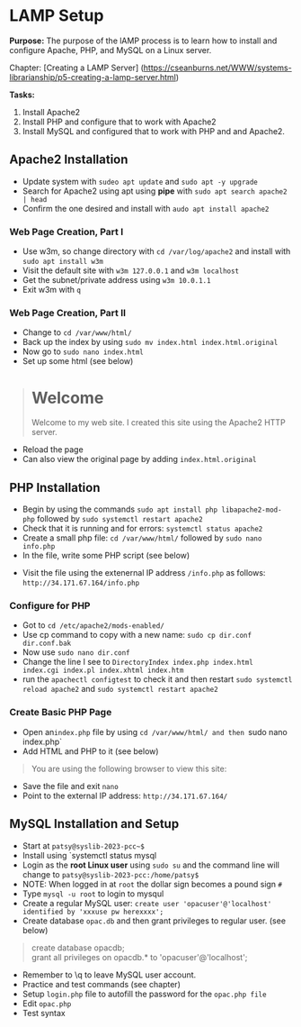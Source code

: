 # LAMP Setup  

**Purpose:** The purpose of the lAMP process is to learn how to install and configure Apache, PHP, and MySQL on a Linux server. 

Chapter: [Creating a LAMP Server] (https://cseanburns.net/WWW/systems-librarianship/p5-creating-a-lamp-server.html)  

**Tasks:**  
1. Install Apache2  
2. Install PHP and configure that to work with Apache2  
3. Install MySQL and configured that to work with PHP and and Apache2.  

## Apache2 Installation  

 - Update system with `sudeo apt update` and `sudo apt -y upgrade`  
 - Search for Apache2 using apt using **pipe** with `sudo apt search apache2 | head`  
 - Confirm the one desired and install with `audo apt install apache2`  

### Web Page Creation, Part I  

 - Use w3m, so change directory with `cd /var/log/apache2` and install with `sudo apt install w3m`  
 - Visit the default site with `w3m 127.0.0.1` and `w3m localhost`  
 - Get the subnet/private address using `w3m 10.0.1.1` 
 - Exit w3m with `q`  

### Web Page Creation, Part II  

 - Change to `cd /var/www/html/`  
 - Back up the index by using `sudo mv index.html index.html.original`  
 - Now go to `sudo nano index.html`  
 - Set up some html (see below)

><html>  
><head>  
><title>My first web page using Apache2</title>  
></head>  
></body>  
>  
><h1>Welcome</h1>  
>  
><p>Welcome to my web site.  
>I created this site using the Apache2 HTTP server.</p>  
>  
></body>  
></html>  

 - Reload the page
 - Can also view the original page by adding  `index.html.original`  

## PHP Installation  

 - Begin by using the commands `sudo apt install php libapache2-mod-php` followed by `sudo systemctl restart apache2`  
 - Check that it is running and for errors: `systemctl status apache2`  
 - Create a small php file: `cd /var/www/html/` followed by `sudo nano info.php`  
 - In the file, write some PHP script (see below)

><?php  
>phoinfo();  
>?>  

 - Visit the file using the extenernal IP address `/info.php` as follows: `http://34.171.67.164/info.php`  

### Configure for PHP  

 - Got to `cd /etc/apache2/mods-enabled/`  
 - Use cp command to copy with a new name: `sudo cp dir.conf dir.conf.bak`  
 - Now use `sudo nano dir.conf`  
 - Change the line I see to `DirectoryIndex index.php index.html index.cgi index.pl index.xhtml index.htm`  
 - run the `apachectl configtest` to check it and then restart `sudo systemctl reload apache2` and `sudo systemctl restart apache2`  

### Create Basic PHP Page  

 - Open an`index.php` file by using `cd /var/www/html/ and then `sudo nano index.php`
 - Add HTML and PHP to it (see below)

><html>  
><head>  
><title>Browser Detector</title>  
></head>  
><body>  
><p>You are using the following browser to view this site:</p>  
>  
><?php  
>echo $_SERVER['HTTP_USER_AGENT'] . "\n\n";  
>  
>$browser = get_browser(null, true);  
>print_r($browser);  
>?>  
></body>  
></html>  

 - Save the file and exit `nano`  
 - Point to the external IP address: `http://34.171.67.164/`  

## MySQL Installation and Setup  

 - Start at `patsy@syslib-2023-pcc~$`
 - Install using `systemctl status mysql
 - Login as the **root Linux user** using `sudo su` and the command line will change to `patsy@syslib-2023-pcc:/home/patsy$`  
 - NOTE: When logged in at `root` the dollar sign becomes a pound sign `#`  
 - Type `mysql -u root` to login to mysqul  
 - Create a regular MySQL user: `create user 'opacuser'@'localhost' identified by 'xxxuse pw herexxxx';`  
 - Create database `opac.db` and then grant privileges to regular user. (see below)  

> create database opacdb;  
> grant all privileges on opacdb.* to 'opacuser'@'localhost';  

 - Remember to \q to leave MySQL user account.  
 - Practice and test commands (see chapter)  
 - Setup `login.php` file to autofill the password for the `opac.php file`  
 - Edit `opac.php`  
 - Test syntax


